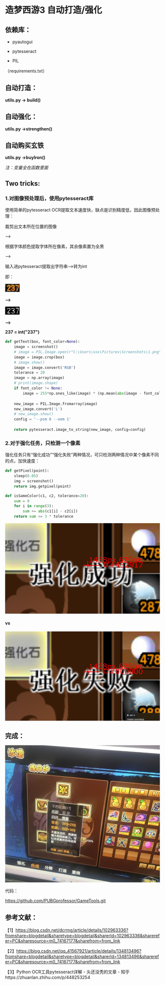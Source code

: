 # 造梦西游3 自动打造/强化

## 依赖库：

- pyautogui

- pytesseract

- PIL

（requirements.txt）

## 自动打造：

**utils.py -> build()**

## 自动强化：

**utils.py ->strengthen()**

## 自动购买玄铁

**utils.py ->buyIron()**

*注：变量全在函数里面*

## Two tricks:

### 1.对图像预处理后，使用pytesseract库

使用简单的pytesseract OCR提取文本速度快，缺点是识别精度低，因此图像预处理：



裁剪出文本所在位置的图像

-->

根据字体颜色提取字体所在像素，其余像素置为全黑

-->

输入进pytesseract提取出字符串-->转为int



即：



![tmpbncycand](./source/237_old.png)

**-->**

![tmpsw6c1y9d](./source/237_new.png)

**-->**

**237 = int("237")**

```python
def getText(box, font_color=None):
    image = screenshot()
    # image = PIL.Image.open(r"C:\Users\xxx\Pictures\Screenshots\1.png")
    image = image.crop(box)
    # image.show()
    image = image.convert('RGB')
    tolerance = 20
    image = np.array(image)
    # print(image.shape)
    if font_color != None:
        image = 255*np.ones_like(image) * (np.mean(abs(image - font_color), axis=2, keepdims=True) < tolerance)

    new_image = PIL.Image.fromarray(image)
    new_image.convert('L')
    # new_image.show()
    config = '--psm 6 --oem 1'

    return pytesseract.image_to_string(new_image, config=config)
```

### 2.对于强化任务，只检测一个像素

强化任务只有“强化成功”“强化失败”两种情况，可只检测两种情况中某个像素不同的点，加快速度：

```python
def getPixel(point):
    sleep(0.05)
    img = screenshot()
    return img.getpixel(point)
```

```python
def isSameColor(c1, c2, tolerance=20):
    sum = 0
    for i in range(3):
        sum += abs(c1[i] - c2[i])
    return sum <= 3 * tolerance
```

![屏幕截图 2025-01-06 004109](./source/success.png)

#### vs

![屏幕截图 2025-01-06 004118](./source/fail.png)

## 完成：

![屏幕截图 2025-01-06 004118](./source/1.jpg)



代码：

https://github.com/PUBGprofessor/GameTools.git

## 参考文献：

【1】https://blog.csdn.net/dcrmg/article/details/102963336?fromshare=blogdetail&sharetype=blogdetail&sharerId=102963336&sharerefer=PC&sharesource=m0_74167177&sharefrom=from_link

【2】https://blog.csdn.net/qq_41567921/article/details/134813496?fromshare=blogdetail&sharetype=blogdetail&sharerId=134813496&sharerefer=PC&sharesource=m0_74167177&sharefrom=from_link

【3】Python OCR工具pytesseract详解 - 头还没秃的文章 - 知乎https://zhuanlan.zhihu.com/p/448253254